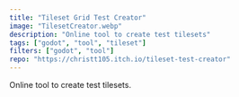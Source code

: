 ```yaml
---
title: "Tileset Grid Test Creator"
image: "TilesetCreator.webp"
description: "Online tool to create test tilesets"
tags: ["godot", "tool", "tileset"]
filters: ["godot", "tool"]
repo: "https://christt105.itch.io/tileset-test-creator"
---
```

Online tool to create test tilesets.

